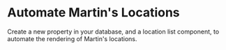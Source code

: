 # Automate Martin's Locations

Create a new property in your database, and a location list component, to automate the rendering of Martin's locations.
